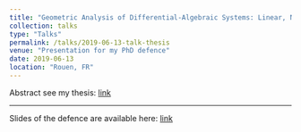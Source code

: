```yaml
---
title: "Geometric Analysis of Differential-Algebraic Systems: Linear, Nonlinear and Linearizable"
collection: talks
type: "Talks"
permalink: /talks/2019-06-13-talk-thesis
venue: "Presentation for my PhD defence"
date: 2019-06-13
location: "Rouen, FR"
---
```


Abstract see my thesis: [link](https://chenyahao.github.io/files/C1Geo.pdf)

---

Slides of the defence are available here: [link](https://chenyahao.github.io/files/talkthesis.pdf)